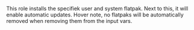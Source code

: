 This role installs the specifiek user and system flatpak. Next to this, it will enable automatic updates.
Hover note, no flatpaks will be automatically removed when removing them from the input vars.
